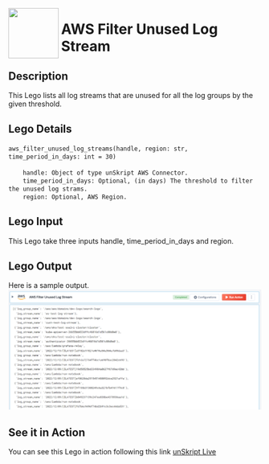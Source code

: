[<img align="left" src="https://unskript.com/assets/favicon.png" width="100" height="100" style="padding-right: 5px">](https://unskript.com/assets/favicon.png) 
<h1>AWS Filter Unused Log Stream</h1>

## Description
This Lego lists all log streams that are unused for all the log groups by the given threshold.


## Lego Details

    aws_filter_unused_log_streams(handle, region: str, time_period_in_days: int = 30)

        handle: Object of type unSkript AWS Connector.
        time_period_in_days: Optional, (in days) The threshold to filter the unused log strams.
        region: Optional, AWS Region.
## Lego Input

This Lego take three inputs handle, time_period_in_days and region.


## Lego Output
Here is a sample output.
<img src="./1.png">


## See it in Action

You can see this Lego in action following this link [unSkript Live](https://us.app.unskript.io)
